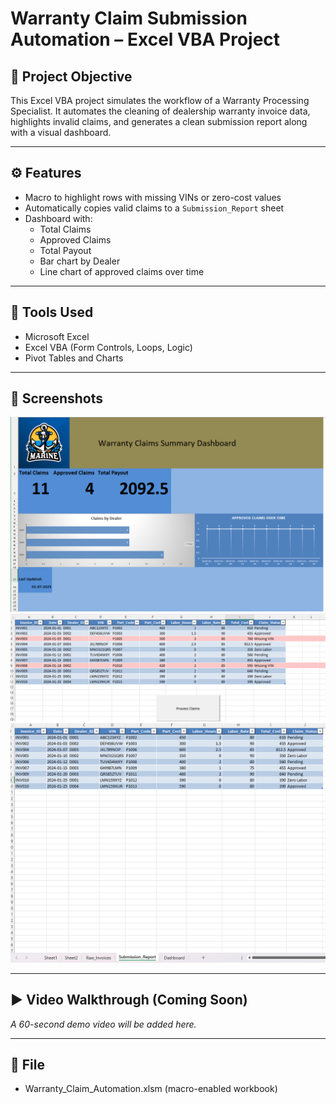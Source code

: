 # Warranty Claim Submission Automation – Excel VBA Project

## 🎯 Project Objective
This Excel VBA project simulates the workflow of a Warranty Processing Specialist. It automates the cleaning of dealership warranty invoice data, highlights invalid claims, and generates a clean submission report along with a visual dashboard.

---

## ⚙️ Features
- Macro to highlight rows with missing VINs or zero-cost values
- Automatically copies valid claims to a `Submission_Report` sheet
- Dashboard with:
  - Total Claims
  - Approved Claims
  - Total Payout
  - Bar chart by Dealer
  - Line chart of approved claims over time

---

## 🧰 Tools Used
- Microsoft Excel
- Excel VBA (Form Controls, Loops, Logic)
- Pivot Tables and Charts

---

## 📸 Screenshots


![Dashboard](Dashboard%20.png)
![Raw Invoices](Raw_Invoices%20with%20red%20highlights.png)
![Submission Report](Submission_Report.png)




---

## ▶️ Video Walkthrough (Coming Soon)
*A 60-second demo video will be added here.*

---

## 📁 File
- Warranty_Claim_Automation.xlsm (macro-enabled workbook)
